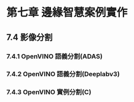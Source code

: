 #  第七章 邊緣智慧案例實作

## 7.4 影像分割

### 7.4.1 OpenVINO 語義分割(ADAS)
### 7.4.2 OpenVINO 語義分割(Deeplabv3)
### 7.4.3 OpenVINO 實例分割(C)
